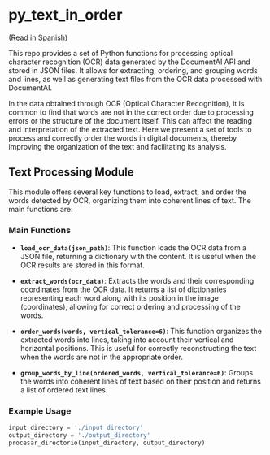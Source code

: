 
# py_text_in_order

([Read in Spanish](README.md))

This repo provides a set of Python functions for processing optical
character recognition (OCR) data generated by the DocumentAI API and
stored in JSON files. It allows for extracting, ordering, and grouping
words and lines, as well as generating text files from the OCR data
processed with DocumentAI.

In the data obtained through OCR (Optical Character Recognition), it is
common to find that words are not in the correct order due to processing
errors or the structure of the document itself. This can affect the
reading and interpretation of the extracted text. Here we present a set
of tools to process and correctly order the words in digital documents,
thereby improving the organization of the text and facilitating its
analysis.

## Text Processing Module

This module offers several key functions to load, extract, and order the
words detected by OCR, organizing them into coherent lines of text. The
main functions are:

### Main Functions

- **`load_ocr_data(json_path)`**: This function loads the OCR data from
  a JSON file, returning a dictionary with the content. It is useful
  when the OCR results are stored in this format.

- **`extract_words(ocr_data)`**: Extracts the words and their
  corresponding coordinates from the OCR data. It returns a list of
  dictionaries representing each word along with its position in the
  image (coordinates), allowing for correct ordering and processing of
  the words.

- **`order_words(words, vertical_tolerance=6)`**: This function
  organizes the extracted words into lines, taking into account their
  vertical and horizontal positions. This is useful for correctly
  reconstructing the text when the words are not in the appropriate
  order.

- **`group_words_by_line(ordered_words, vertical_tolerance=6)`**: Groups
  the words into coherent lines of text based on their position and
  returns a list of ordered text lines.

### Example Usage

``` python
input_directory = './input_directory'
output_directory = './output_directory'
procesar_directorio(input_directory, output_directory)
```
